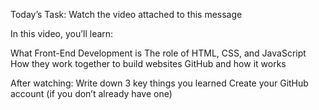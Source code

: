 Today’s Task: Watch the video attached to this message

In this video, you’ll learn:

What Front-End Development is
The role of HTML, CSS, and JavaScript
How they work together to build websites
GitHub and how it works

After watching:
Write down 3 key things you learned
Create your GitHub account (if you don’t already have one)